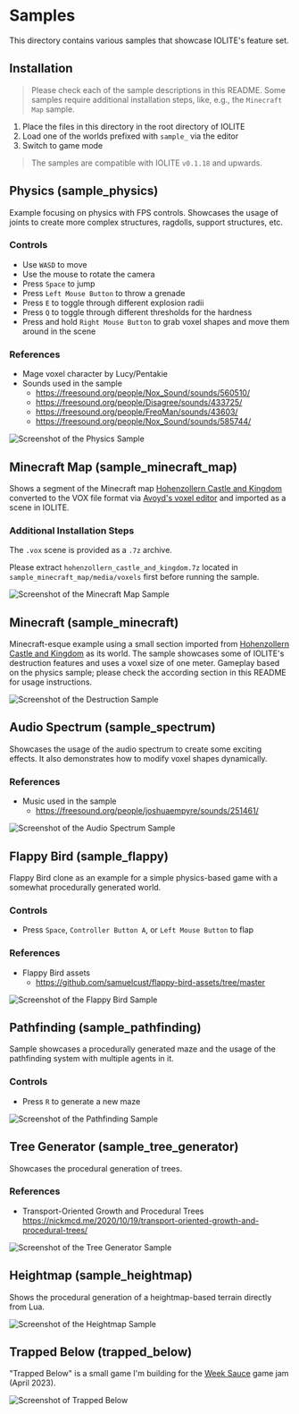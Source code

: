 # Samples

This directory contains various samples that showcase IOLITE's feature set.

## Installation

> Please check each of the sample descriptions in this README. Some samples require additional installation steps, like, e.g., the `Minecraft Map` sample.

1. Place the files in this directory in the root directory of IOLITE
2. Load one of the worlds prefixed with `sample_` via the editor
3. Switch to game mode

> The samples are compatible with IOLITE `v0.1.18` and upwards.

## Physics (sample_physics)

Example focusing on physics with FPS controls. Showcases the usage of joints to create more complex structures, ragdolls, support structures, etc.

### Controls

- Use `WASD` to move
- Use the mouse to rotate the camera
- Press `Space` to jump
- Press `Left Mouse Button` to throw a grenade
- Press `E` to toggle through different explosion radii 
- Press `Q` to toggle through different thresholds for the hardness
- Press and hold `Right Mouse Button` to grab voxel shapes and move them around in the scene

### References

- Mage voxel character by Lucy/Pentakie
- Sounds used in the sample
  - <https://freesound.org/people/Nox_Sound/sounds/560510/>
  - <https://freesound.org/people/Disagree/sounds/433725/>
  - <https://freesound.org/people/FreqMan/sounds/43603/>
  - <https://freesound.org/people/Nox_Sound/sounds/585744/>

![Screenshot of the Physics Sample](../media/samples/sample_physics.jpg?raw=true)

## Minecraft Map (sample_minecraft_map)

Shows a segment of the Minecraft map [Hohenzollern Castle and Kingdom](https://www.planetminecraft.com/project/hohenzollern-castle-and-kingdom/) converted to the VOX file format via [Avoyd's voxel editor](https://www.avoyd.com) and imported as a scene in IOLITE.

### Additional Installation Steps

The `.vox` scene is provided as a `.7z` archive.

Please extract `hohenzollern_castle_and_kingdom.7z` located in `sample_minecraft_map/media/voxels` first before running the sample.

![Screenshot of the Minecraft Map Sample](../media/samples/sample_minecraft_map.jpg?raw=true)

## Minecraft (sample_minecraft)

Minecraft-esque example using a small section imported from [Hohenzollern Castle and Kingdom](https://www.planetminecraft.com/project/hohenzollern-castle-and-kingdom/) as its world. The sample showcases some of IOLITE's destruction features and uses a voxel size of one meter. Gameplay based on the physics sample; please check the according section in this README for usage instructions.

![Screenshot of the Destruction Sample](../media/samples/sample_destruction.jpg?raw=true)

## Audio Spectrum (sample_spectrum)

Showcases the usage of the audio spectrum to create some exciting effects. It also demonstrates how to modify voxel shapes dynamically.

### References

- Music used in the sample
  - <https://freesound.org/people/joshuaempyre/sounds/251461/>

![Screenshot of the Audio Spectrum Sample](../media/samples/sample_spectrum.jpg?raw=true)


## Flappy Bird (sample_flappy)

Flappy Bird clone as an example for a simple physics-based game with a somewhat procedurally generated world.

### Controls

- Press `Space`, `Controller Button A`, or `Left Mouse Button` to flap

### References

- Flappy Bird assets
  - <https://github.com/samuelcust/flappy-bird-assets/tree/master>

![Screenshot of the Flappy Bird Sample](../media/samples/sample_flappy.jpg?raw=true)

## Pathfinding (sample_pathfinding)

Sample showcases a procedurally generated maze and the usage of the pathfinding system with multiple agents in it.

### Controls

- Press `R` to generate a new maze

![Screenshot of the Pathfinding Sample](../media/samples/sample_pathfinding.jpg?raw=true)

## Tree Generator (sample_tree_generator)

Showcases the procedural generation of trees.

### References

- Transport-Oriented Growth and Procedural Trees  
<https://nickmcd.me/2020/10/19/transport-oriented-growth-and-procedural-trees/>

![Screenshot of the Tree Generator Sample](../media/samples/sample_tree_generator.jpg?raw=true)

## Heightmap (sample_heightmap)

Shows the procedural generation of a heightmap-based terrain directly from Lua.

![Screenshot of the Heightmap Sample](../media/samples/sample_heightmap.jpg?raw=true)

## Trapped Below (trapped_below)

"Trapped Below" is a small game I'm building for the [Week Sauce](https://weeksauce.io/) game jam (April 2023).

![Screenshot of Trapped Below](../media/samples/trapped_below.jpg?raw=true)

